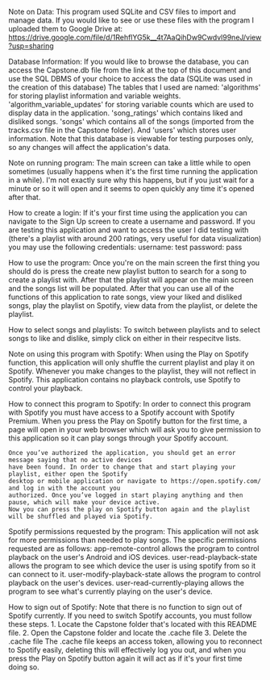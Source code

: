 Note on Data:
	This program used SQLite and CSV files to import and manage data. If you would like to see or
	use these files with the program I uploaded them to Google Drive at:
	https://drive.google.com/file/d/1RehflYG5k__4t7AaQihDw9Cwdvl99neJ/view?usp=sharing

Database Information:
	If you would like to browse the database, you can access the Capstone.db file from the link at the top 
	of this document and use the SQL DBMS of your choice to access the data (SQLite was used in the creation of this database)
	The tables that I used are named: 
	'algorithms' for storing playlist information and variable weights. 
	'algorithm_variable_updates' for storing variable counts which are used to display data in the 
	application. 
	'song_ratings' which contains liked and disliked songs. 
	'songs' which contains all of the songs (imported from the tracks.csv file in the Capstone folder). 
	And 'users' which stores user information. 
	Note that this database is viewable for testing purposes only, so any changes will affect the 
	application's data.

Note on running program:
	The main screen can take a little while to open sometimes (usually happens when it's the
	first time running the application in a while). I'm not exactly sure why this happens, but
	if you just wait for a minute or so it will open and it seems to open quickly any time
	it's opened after that.

How to create a login:
	If it's your first time using the application you can navigate to the Sign Up screen to create
	a username and password. If you are testing this application and want to access the user I
	did testing with (there's a playlist with around 200 ratings, very useful for data visualization)
	you may use the following credentials:
	username: test
	password: pass

How to use the program:
	Once you're on the main screen the first thing you should do is press the create new playlist 
	button to search for a song to create a playlist with. After that the playlist will appear on
	the main screen and the songs list will be populated. After that you can use all of the functions
	of this application to rate songs, view your liked and disliked songs, play the playlist on Spotify,
	view data from the playlist, or delete the playlist.

How to select songs and playlists:
	To switch between playlists and to select songs to like and dislike, simply click on either in their
	respecitve lists.

Note on using this program with Spotify:
	When using the Play on Spotify function, this application will only shuffle the current playlist
	and play it on Spotify. Whenever you make changes to the playlist, they will not reflect in Spotify.
	This application contains no playback controls, use Spotify to control your playback.

How to connect this program to Spotify:
	In order to connect this program with Spotify you must have access to a Spotify account 
	with Spotify Premium. When you press the Play on Spotify button for the first time, a page 
	will open in your web browser which will ask you to give permission to this application so 
	it can play songs through your Spotify account. 

	Once you’ve authorized the application, you should get an error message saying that no active devices 
	have been found. In order to change that and start playing your playlist, either open the Spotify 
	desktop or mobile application or navigate to https://open.spotify.com/ and log in with the account you 
	authorized. Once you’ve logged in start playing anything and then pause, which will make your device active. 
	Now you can press the play on Spotify button again and the playlist will be shuffled and played via Spotify.

Spotify permissions requested by the program:
	This application will not ask for more 
	permissions than needed to play songs. The specific permissions requested are as follows:
		app-remote-control allows the program to control playback on the user's Android and iOS 
		devices.
		user-read-playback-state allows the program to see which device the user is using spotify 
		from so it can connect to it.
		user-modify-playback-state allows the program to control playback on the user's devices.
		user-read-currently-playing allows the program to see what's currently playing on the user's device.

How to sign out of Spotify:
	Note that there is no function to sign out of Spotify currently. If you need to switch Spotify
	accounts, you must follow these steps.
	1. Locate the Capstone folder that's located with this README file.
	2. Open the Capstone folder and  locate the .cache file
	3. Delete the .cache file
	The .cache file keeps an access token, allowing you to reconnect to Spotify easily, deleting this 
	will effectively log you out, and when you press the Play on Spotify button again it will act as 
	if it's your first time doing so.
